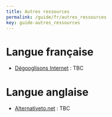 ```yaml
---
title: Autres ressources
permalink: /guide/fr/autres_ressources
key: guide-autres_ressources
---
```


# Langue française

- [Dégooglisons Internet](https://degooglisons-internet.org) : TBC

# Langue anglaise

- [Alternativeto.net](https://alternativeto.net/) : TBC